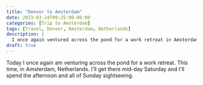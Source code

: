 ```yaml
---
title: "Denver to Amsterdam"
date: 2023-03-24T09:25:00-06:00
categories: [Trip to Amsterdam]
tags: [Travel, Denver, Amsterdam, Netherlands]
description: |
  I once again ventured across the pond for a work retreat in Amsterdam.
draft: true
---
```


Today I once again am venturing across the pond for a work retreat. This time,
in Amsterdam, Netherlands. I'll get there mid-day Saturday and I'll spend the
afternoon and all of Sunday sightseeing.
